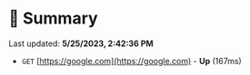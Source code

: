 # 📖 Summary
Last updated: **5/25/2023, 2:42:36 PM**

- `GET` [https://google.com](https://google.com) - **Up** (167ms)
